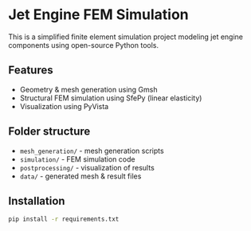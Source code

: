 # Jet Engine FEM Simulation

This is a simplified finite element simulation project modeling jet engine components using open-source Python tools.

## Features
- Geometry & mesh generation using Gmsh
- Structural FEM simulation using SfePy (linear elasticity)
- Visualization using PyVista

## Folder structure

- `mesh_generation/` - mesh generation scripts
- `simulation/` - FEM simulation code
- `postprocessing/` - visualization of results
- `data/` - generated mesh & result files

## Installation

```bash
pip install -r requirements.txt
